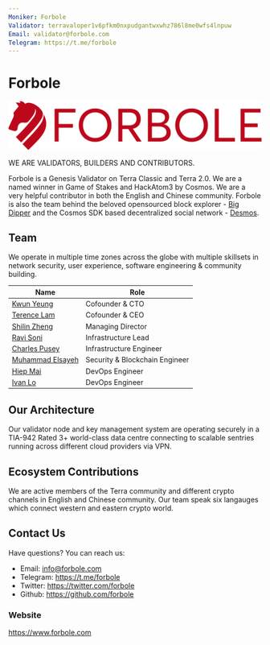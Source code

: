 ```yaml
---
Moniker: Forbole
Validator: terravaloper1v6pfkm0nxpudgantwxwhz786l8me0wfs4lnpuw
Email: validator@forbole.com
Telegram: https://t.me/forbole
---
```


# Forbole

![Forbole logo](./forbole-logo.png)

WE ARE VALIDATORS, BUILDERS AND CONTRIBUTORS.

Forbole is a Genesis Validator on Terra Classic and Terra 2.0. We are a named winner in Game of Stakes and HackAtom3 by Cosmos. We are a very helpful contributor in both the English and Chinese community. Forbole is also the team behind the beloved opensourced block explorer - [Big Dipper](https://github.com/forbole/big-dipper) and the Cosmos SDK based decentralized social network - [Desmos](https://github.com/desmos-labs/desmos).

## Team

We operate in multiple time zones across the globe with multiple skillsets in network security, user experience, software engineering & community building.

| Name                                                | Role                           |
| --------------------------------------------------- | ------------------------------ |
| [Kwun Yeung](https://github.com/kwunyeung)          | Cofounder & CTO                |
| [Terence Lam](https://twitter.com/terencesflam)     | Cofounder & CEO                |
| [Shilin Zheng](https://twitter.com/Zheng_Shilin)    | Managing Director              |
| [Ravi Soni](https://github.com/rav-11)              | Infrastructure Lead            |
| [Charles Pusey](https://github.com/Blutacktack)     | Infrastructure Engineer        |
| [Muhammad Elsayeh](https://github.com/Sayeh-1337)   | Security & Blockchain Engineer |
| [Hiep Mai](https://github.com/maiquanghiep)         | DevOps Engineer                |
| [Ivan Lo](https://github.com/Naviol)                | DevOps Engineer                | Development|

## Our Architecture

Our validator node and key management system are operating securely in a TIA-942 Rated 3+ world-class data centre connecting to scalable sentries running across different cloud providers via VPN.

## Ecosystem Contributions

We are active members of the Terra community and different crypto channels in English and Chinese community. Our team speak six langauges which connect western and eastern crypto world.

## Contact Us

Have questions? You can reach us:

- Email: info@forbole.com
- Telegram: https://t.me/forbole
- Twitter: https://twitter.com/forbole
- Github: https://github.com/forbole

### Website

https://www.forbole.com